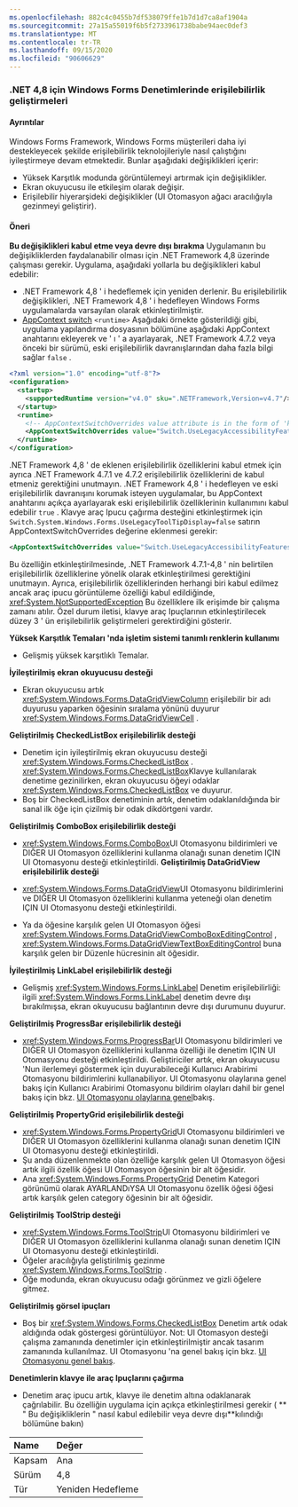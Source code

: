 ```yaml
---
ms.openlocfilehash: 882c4c0455b7df538079ffe1b7d1d7ca8af1904a
ms.sourcegitcommit: 27a15a55019f6b5f2733961738babe94aec0def3
ms.translationtype: MT
ms.contentlocale: tr-TR
ms.lasthandoff: 09/15/2020
ms.locfileid: "90606629"
---
```

### <a name="accessibility-improvements-in-windows-forms-controls-for-net-48"></a>.NET 4,8 için Windows Forms Denetimlerinde erişilebilirlik geliştirmeleri

#### <a name="details"></a>Ayrıntılar

Windows Forms Framework, Windows Forms müşterileri daha iyi destekleyecek şekilde erişilebilirlik teknolojileriyle nasıl çalıştığını iyileştirmeye devam etmektedir. Bunlar aşağıdaki değişiklikleri içerir:

- Yüksek Karşıtlık modunda görüntülemeyi artırmak için değişiklikler.
- Ekran okuyucusu ile etkileşim olarak değişir.
- Erişilebilir hiyerarşideki değişiklikler (UI Otomasyon ağacı aracılığıyla gezinmeyi geliştirir).

#### <a name="suggestion"></a>Öneri

**Bu değişiklikleri kabul etme veya devre dışı bırakma** Uygulamanın bu değişikliklerden faydalanabilir olması için .NET Framework 4,8 üzerinde çalışması gerekir. Uygulama, aşağıdaki yollarla bu değişiklikleri kabul edebilir:

- .NET Framework 4,8 ' i hedeflemek için yeniden derlenir. Bu erişilebilirlik değişiklikleri, .NET Framework 4,8 ' i hedefleyen Windows Forms uygulamalarda varsayılan olarak etkinleştirilmiştir.
- [AppContext switch](../../../../docs/framework/configure-apps/file-schema/runtime/appcontextswitchoverrides-element.md) `<runtime>` Aşağıdaki örnekte gösterildiği gibi, uygulama yapılandırma dosyasının bölümüne aşağıdaki AppContext anahtarını ekleyerek ve ' ı ' a ayarlayarak, .NET Framework 4.7.2 veya önceki bir sürümü, eski erişilebilirlik davranışlarından daha fazla bilgi sağlar `false` .

```xml
<?xml version="1.0" encoding="utf-8"?>
<configuration>
  <startup>
    <supportedRuntime version="v4.0" sku=".NETFramework,Version=v4.7"/>
  </startup>
  <runtime>
    <!-- AppContextSwitchOverrides value attribute is in the form of 'key1=true/false;key2=true/false  -->
    <AppContextSwitchOverrides value="Switch.UseLegacyAccessibilityFeatures=false;Switch.UseLegacyAccessibilityFeatures.2=false;Switch.UseLegacyAccessibilityFeatures.3=false" />
  </runtime>
</configuration>
```

.NET Framework 4,8 ' de eklenen erişilebilirlik özelliklerini kabul etmek için ayrıca .NET Framework 4.7.1 ve 4.7.2 erişilebilirlik özelliklerini de kabul etmeniz gerektiğini unutmayın. .NET Framework 4,8 ' i hedefleyen ve eski erişilebilirlik davranışını korumak isteyen uygulamalar, bu AppContext anahtarını açıkça ayarlayarak eski erişilebilirlik özelliklerinin kullanımını kabul edebilir `true` . Klavye araç Ipucu çağırma desteğini etkinleştirmek için `Switch.System.Windows.Forms.UseLegacyToolTipDisplay=false` satırın AppContextSwitchOverrides değerine eklenmesi gerekir:

```xml
<AppContextSwitchOverrides value="Switch.UseLegacyAccessibilityFeatures=false;Switch.UseLegacyAccessibilityFeatures.2=false;Switch.UseLegacyAccessibilityFeatures.3=false;Switch.System.Windows.Forms.UseLegacyToolTipDisplay=false" />
```

Bu özelliğin etkinleştirilmesinde, .NET Framework 4.7.1-4,8 ' nin belirtilen erişilebilirlik özelliklerine yönelik olarak etkinleştirilmesi gerektiğini unutmayın. Ayrıca, erişilebilirlik özelliklerinden herhangi biri kabul edilmez ancak araç ipucu görüntüleme özelliği kabul edildiğinde, <xref:System.NotSupportedException> Bu özelliklere ilk erişimde bir çalışma zamanı atılır. Özel durum iletisi, klavye araç Ipuçlarının etkinleştirilecek düzey 3 ' ün erişilebilirlik geliştirmeleri gerektirdiğini gösterir.

**Yüksek Karşıtlık Temaları 'nda işletim sistemi tanımlı renklerin kullanımı**

- Gelişmiş yüksek karşıtlıklı Temalar.

**İyileştirilmiş ekran okuyucusu desteği**

- Ekran okuyucusu artık <xref:System.Windows.Forms.DataGridViewColumn> erişilebilir bir adı duyurusu yaparken öğesinin sıralama yönünü duyurur <xref:System.Windows.Forms.DataGridViewCell> .

**Geliştirilmiş CheckedListBox erişilebilirlik desteği**

- Denetim için iyileştirilmiş ekran okuyucusu desteği <xref:System.Windows.Forms.CheckedListBox> . <xref:System.Windows.Forms.CheckedListBox>Klavye kullanılarak denetime gezinilirken, ekran okuyucusu öğeyi odaklar <xref:System.Windows.Forms.CheckedListBox> ve duyurur.
- Boş bir CheckedListBox denetiminin artık, denetim odaklanıldığında bir sanal ilk öğe için çizilmiş bir odak dikdörtgeni vardır.

**Geliştirilmiş ComboBox erişilebilirlik desteği**

- <xref:System.Windows.Forms.ComboBox>UI Otomasyonu bildirimleri ve DIĞER UI Otomasyon özelliklerini kullanma olanağı sunan denetim IÇIN UI Otomasyonu desteği etkinleştirildi.
**Geliştirilmiş DataGridView erişilebilirlik desteği**

- <xref:System.Windows.Forms.DataGridView>UI Otomasyonu bildirimlerini ve DIĞER UI Otomasyon özelliklerini kullanma yeteneği olan denetim IÇIN UI Otomasyonu desteği etkinleştirildi.
- Ya da öğesine karşılık gelen UI Otomasyon öğesi <xref:System.Windows.Forms.DataGridViewComboBoxEditingControl> , <xref:System.Windows.Forms.DataGridViewTextBoxEditingControl> buna karşılık gelen bir Düzenle hücresinin alt öğesidir.

**İyileştirilmiş LinkLabel erişilebilirlik desteği**

- Gelişmiş <xref:System.Windows.Forms.LinkLabel> Denetim erişilebilirliği: ilgili <xref:System.Windows.Forms.LinkLabel> denetim devre dışı bırakılmışsa, ekran okuyucusu bağlantının devre dışı durumunu duyurur.

**Geliştirilmiş ProgressBar erişilebilirlik desteği**

- <xref:System.Windows.Forms.ProgressBar>UI Otomasyonu bildirimleri ve DIĞER UI Otomasyon özelliklerini kullanma özelliği ile denetim IÇIN UI Otomasyonu desteği etkinleştirildi. Geliştiriciler artık, ekran okuyucusu 'Nun ilerlemeyi göstermek için duyurabileceği Kullanıcı Arabirimi Otomasyonu bildirimlerini kullanabiliyor.
UI Otomasyonu olaylarına genel bakış için Kullanıcı Arabirimi Otomasyonu bildirim olayları dahil bir genel bakış için bkz. [UI Otomasyonu olaylarına genel](/windows/desktop/WinAuto/uiauto-eventsoverview)bakış.

**Geliştirilmiş PropertyGrid erişilebilirlik desteği**

- <xref:System.Windows.Forms.PropertyGrid>UI Otomasyonu bildirimleri ve DIĞER UI Otomasyon özelliklerini kullanma olanağı sunan denetim IÇIN UI Otomasyonu desteği etkinleştirildi.
- Şu anda düzenlenmekte olan özelliğe karşılık gelen UI Otomasyon öğesi artık ilgili özellik öğesi UI Otomasyon öğesinin bir alt öğesidir.
- Ana <xref:System.Windows.Forms.PropertyGrid> Denetim Kategori görünümü olarak AYARLANDıYSA UI Otomasyonu özellik öğesi öğesi artık karşılık gelen category öğesinin bir alt öğesidir.

**Geliştirilmiş ToolStrip desteği**

- <xref:System.Windows.Forms.ToolStrip>UI Otomasyonu bildirimleri ve DIĞER UI Otomasyon özelliklerini kullanma olanağı sunan denetim IÇIN UI Otomasyonu desteği etkinleştirildi.
- Öğeler aracılığıyla geliştirilmiş gezinme <xref:System.Windows.Forms.ToolStrip> .
- Öğe modunda, ekran okuyucusu odağı görünmez ve gizli öğelere gitmez.

**Geliştirilmiş görsel ipuçları**

- Boş bir <xref:System.Windows.Forms.CheckedListBox> Denetim artık odak aldığında odak göstergesi görüntülüyor.
Not: UI Otomasyon desteği çalışma zamanında denetimler için etkinleştirilmiştir ancak tasarım zamanında kullanılmaz. UI Otomasyonu 'na genel bakış için bkz. [UI Otomasyonu genel bakış](../../../../docs/framework/ui-automation/ui-automation-overview.md).

**Denetimlerin klavye ile araç Ipuçlarını çağırma**

- Denetim araç ipucu artık, klavye ile denetim altına odaklanarak çağrılabilir. Bu özelliğin uygulama için açıkça etkinleştirilmesi gerekir ( ** &quot; Bu değişikliklerin &quot; nasıl kabul edilebilir veya devre dışı**kılındığı bölümüne bakın)

| Name    | Değer       |
|:--------|:------------|
| Kapsam   | Ana       |
| Sürüm | 4,8         |
| Tür    | Yeniden Hedefleme |
